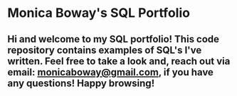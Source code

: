 # Monica Boway's SQL Portfolio

## Hi and welcome to my SQL portfolio! This code repository contains examples of SQL's I've written. Feel free to take a look and, reach out via email: monicaboway@gmail.com, if you have any questions! Happy browsing!
